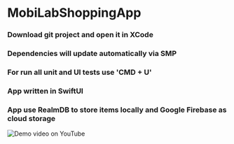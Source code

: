 # MobiLabShoppingApp

### Download git project and open it in XCode 
### Dependencies will update automatically via SMP
### For run all unit and UI tests use 'CMD + U'

### App written in SwiftUI
### App use RealmDB to store items locally and Google Firebase as cloud storage


![Demo video on YouTube](https://youtu.be/3hfTITswU2g)
